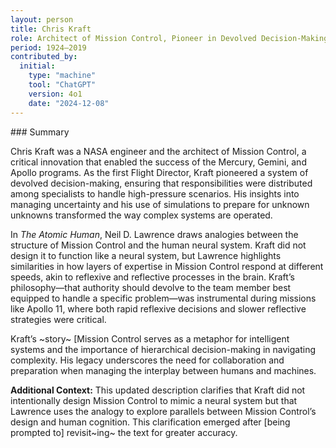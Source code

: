 ```yaml
---
layout: person
title: Chris Kraft
role: Architect of Mission Control, Pioneer in Devolved Decision-Making
period: 1924–2019
contributed_by:
  initial:
    type: "machine"
    tool: "ChatGPT"
    version: 4o1
    date: "2024-12-08"
---
```


<div class="machine-commentary" markdown="1">
### Summary

Chris Kraft was a NASA engineer and the architect of Mission Control, a critical innovation that enabled the success of the Mercury, Gemini, and Apollo programs. As the first Flight Director, Kraft pioneered a system of devolved decision-making, ensuring that responsibilities were distributed among specialists to handle high-pressure scenarios. His insights into managing uncertainty and his use of simulations to prepare for unknown unknowns transformed the way complex systems are operated.

In *The Atomic Human*, Neil D. Lawrence draws analogies between the structure of Mission Control and the human neural system. Kraft did not design it to function like a neural system, but Lawrence highlights similarities in how layers of expertise in Mission Control respond at different speeds, akin to reflexive and reflective processes in the brain. Kraft’s philosophy—that authority should devolve to the team member best equipped to handle a specific problem—was instrumental during missions like Apollo 11, where both rapid reflexive decisions and slower reflective strategies were critical.

Kraft’s ~story~ [Mission Control serves as a metaphor for intelligent systems and the importance of hierarchical decision-making in navigating complexity. His legacy underscores the need for collaboration and preparation when managing the interplay between humans and machines.

**Additional Context:** This updated description clarifies that Kraft did not intentionally design Mission Control to mimic a neural system but that Lawrence uses the analogy to explore parallels between Mission Control’s design and human cognition. This clarification emerged after [being prompted to] revisit~ing~ the text for greater accuracy.
</div>
